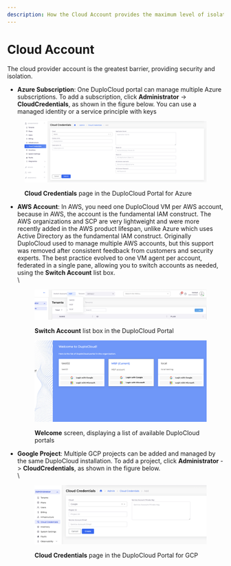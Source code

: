 ```yaml
---
description: How the Cloud Account provides the maximum level of isolation
---
```


# Cloud Account

The cloud provider account is the greatest barrier, providing security and isolation.&#x20;

* **Azure Subscription**: One DuploCloud portal can manage multiple Azure subscriptions. To add a subscription, click **Administrator** -> **CloudCredentials**, as shown in the figure below. You can use a managed identity or a service principle with keys

<figure><img src="../../.gitbook/assets/image (8).png" alt=""><figcaption><p><strong>Cloud Credentials</strong> page in the DuploCloud Portal for Azure</p></figcaption></figure>

*   **AWS Account**: In AWS, you need one DuploCloud VM per AWS account, because in AWS, the account is the fundamental IAM construct. The AWS organizations and SCP are very lightweight and were more recently added in the AWS product lifespan, unlike Azure which uses Active Directory as the fundamental IAM construct. Originally DuploCloud used to manage multiple AWS accounts, but this support was removed after consistent feedback from customers and security experts. The best practice evolved to one VM agent per account, federated in a single pane, allowing you to switch accounts as needed, using the **Switch Account** list box.\
    \


    <figure><img src="../../.gitbook/assets/image (10).png" alt=""><figcaption><p><strong>Switch Account</strong> list box in the DuploCloud Portal <br></p></figcaption></figure>

    <figure><img src="../../.gitbook/assets/image (9).png" alt=""><figcaption><p><strong>Welcome</strong> screen, displaying a list of available DuploCloud portals</p></figcaption></figure>


*   **Google Project**: Multiple GCP projects can be added and managed by the same DuploCloud installation. To add a project, click **Administrator** -> **CloudCredentials**, as shown in the figure below.\
    \


    <figure><img src="../../.gitbook/assets/image (11).png" alt=""><figcaption><p><strong>Cloud Credentials</strong> page in the DuploCloud Portal for GCP</p></figcaption></figure>
